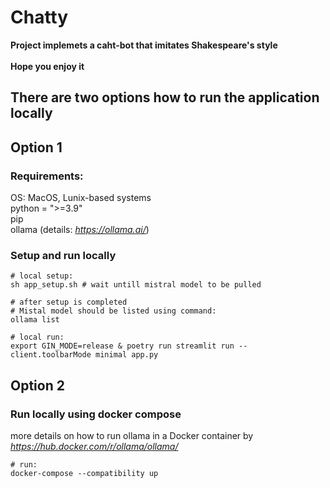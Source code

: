 # Chatty 
**Project implemets a caht-bot that imitates Shakespeare's style** \
\
**Hope you enjoy it**


## There are two options how to run the application locally

## Option 1
### Requirements:

OS: MacOS, Lunix-based systems \
python = ">=3.9" \
pip \
ollama  (details: *https://ollama.ai/*)

### Setup and run locally
~~~
# local setup:
sh app_setup.sh # wait untill mistral model to be pulled

# after setup is completed
# Mistal model should be listed using command:
ollama list

# local run:
export GIN_MODE=release & poetry run streamlit run --client.toolbarMode minimal app.py
~~~

## Option 2
### Run locally using docker compose
more details on how to run ollama in  a Docker container by *https://hub.docker.com/r/ollama/ollama/*
~~~
# run:
docker-compose --compatibility up
~~~